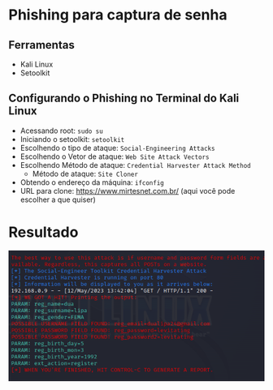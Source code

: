 # Phishing para captura de senha 
## Ferramentas
  - Kali Linux
  - Setoolkit
## Configurando o Phishing no Terminal do Kali Linux
 - Acessando root: ``` sudo su ```
 - Iniciando o setoolkit: ``` setoolkit ```
- Escolhendo o tipo de ataque: ``` Social-Engineering Attacks ```
- Escolhendo o Vetor de ataque: ``` Web Site Attack Vectors ```
- Escolhendo Método de ataque: ```Credential Harvester Attack Method ```
  - Método de ataque: ``` Site Cloner ```
- Obtendo o endereço da máquina: ``` ifconfig ```
- URL para clone: https://www.mirtesnet.com.br/ (aqui você pode escolher a que quiser)


# Resultado
![Alt text](./teste-dualipa.PNG "Optional title")

